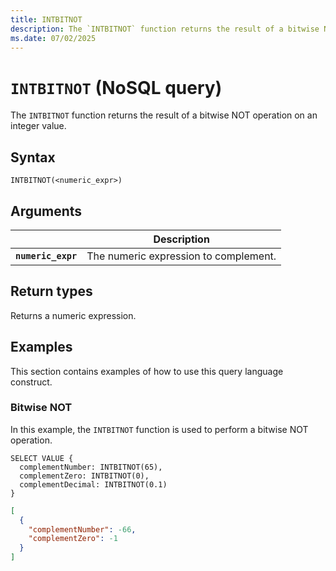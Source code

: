```yaml
---
title: INTBITNOT
description: The `INTBITNOT` function returns the result of a bitwise NOT operation on an integer value.
ms.date: 07/02/2025
---
```


# `INTBITNOT` (NoSQL query)

The `INTBITNOT` function returns the result of a bitwise NOT operation on an integer value.

## Syntax

```nosql
INTBITNOT(<numeric_expr>)
```

## Arguments

| | Description |
| --- | --- |
| **`numeric_expr`** | The numeric expression to complement. |

## Return types

Returns a numeric expression.

## Examples

This section contains examples of how to use this query language construct.

### Bitwise NOT

In this example, the `INTBITNOT` function is used to perform a bitwise NOT operation.

```nosql
SELECT VALUE {
  complementNumber: INTBITNOT(65),
  complementZero: INTBITNOT(0),
  complementDecimal: INTBITNOT(0.1)
}
```

```json
[
  {
    "complementNumber": -66,
    "complementZero": -1
  }
]
```

